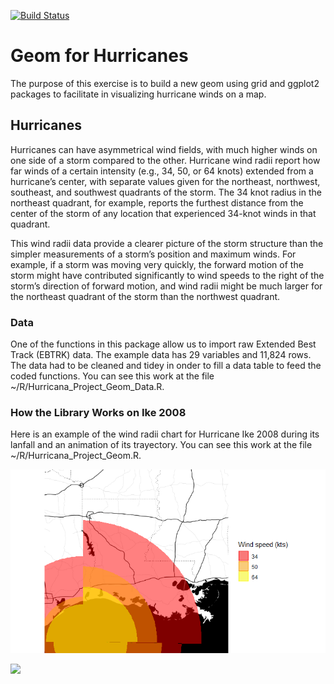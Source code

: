 <!-- badges: start -->

[![Build Status](https://travis-ci.com/egarx/GeomHurricane.svg?branch=main)](https://travis-ci.com/egarx/GeomHurricane)

<!-- badges: end -->


# Geom for Hurricanes

The purpose of this exercise is to build a new geom using grid and
ggplot2 packages to facilitate in visualizing hurricane winds on a
map.

## Hurricanes

Hurricanes can have asymmetrical wind fields, with much higher winds on
one side of a storm compared to the other. Hurricane wind radii report
how far winds of a certain intensity (e.g., 34, 50, or 64 knots)
extended from a hurricane’s center, with separate values given for the
northeast, northwest, southeast, and southwest quadrants of the storm.
The 34 knot radius in the northeast quadrant, for example, reports the
furthest distance from the center of the storm of any location that
experienced 34-knot winds in that quadrant.

This wind radii data provide a clearer picture of the storm structure
than the simpler measurements of a storm’s position and maximum winds.
For example, if a storm was moving very quickly, the forward motion of
the storm might have contributed significantly to wind speeds to the
right of the storm’s direction of forward motion, and wind radii might
be much larger for the northeast quadrant of the storm than the
northwest quadrant.

### Data

One of the functions in this package allow us to import raw Extended
Best Track (EBTRK) data. The example data has 29 variables and 11,824 rows. 
The data had to be cleaned and tidey in onder to fill a data table to feed 
the coded functions. You can see this work at the 
file ~/R/Hurricana_Project_Geom_Data.R.

### How the Library Works on Ike 2008

Here is an example of the wind radii chart for Hurricane Ike 2008 during its lanfall and
an animation of its trayectory. You can see this work at the 
file ~/R/Hurricana_Project_Geom.R.

![](Figures/Ike_example.png)<!-- -->

![](figures/Ike_example.gif)<!-- -->
